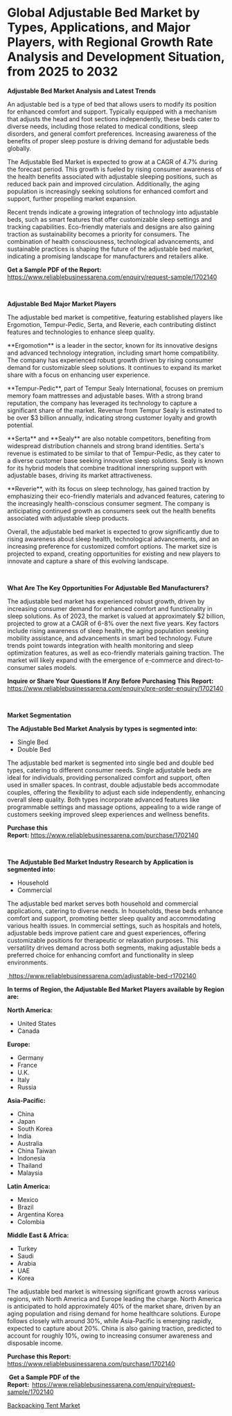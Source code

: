 <p><h1>Global Adjustable Bed Market by Types, Applications, and Major Players, with Regional Growth Rate Analysis and Development Situation, from 2025 to 2032</h1></p><p><strong>Adjustable Bed Market Analysis and Latest Trends</strong></p>
<p><p>An adjustable bed is a type of bed that allows users to modify its position for enhanced comfort and support. Typically equipped with a mechanism that adjusts the head and foot sections independently, these beds cater to diverse needs, including those related to medical conditions, sleep disorders, and general comfort preferences. Increasing awareness of the benefits of proper sleep posture is driving demand for adjustable beds globally.</p><p>The Adjustable Bed Market is expected to grow at a CAGR of 4.7% during the forecast period. This growth is fueled by rising consumer awareness of the health benefits associated with adjustable sleeping positions, such as reduced back pain and improved circulation. Additionally, the aging population is increasingly seeking solutions for enhanced comfort and support, further propelling market expansion. </p><p>Recent trends indicate a growing integration of technology into adjustable beds, such as smart features that offer customizable sleep settings and tracking capabilities. Eco-friendly materials and designs are also gaining traction as sustainability becomes a priority for consumers. The combination of health consciousness, technological advancements, and sustainable practices is shaping the future of the adjustable bed market, indicating a promising landscape for manufacturers and retailers alike.</p></p>
<p><strong>Get a Sample PDF of the Report:&nbsp;</strong> <a href="https://www.reliablebusinessarena.com/enquiry/request-sample/1702140?utm_campaign=2279&utm_medium=2&utm_source=Github&utm_content=ia&utm_term=09022025&utm_id=adjustable-bed">https://www.reliablebusinessarena.com/enquiry/request-sample/1702140</a></p>
<p>&nbsp;</p>
<p><strong>Adjustable Bed Major Market Players</strong></p>
<p><p>The adjustable bed market is competitive, featuring established players like Ergomotion, Tempur-Pedic, Serta, and Reverie, each contributing distinct features and technologies to enhance sleep quality. </p><p>**Ergomotion** is a leader in the sector, known for its innovative designs and advanced technology integration, including smart home compatibility. The company has experienced robust growth driven by rising consumer demand for customizable sleep solutions. It continues to expand its market share with a focus on enhancing user experience.</p><p>**Tempur-Pedic**, part of Tempur Sealy International, focuses on premium memory foam mattresses and adjustable bases. With a strong brand reputation, the company has leveraged its technology to capture a significant share of the market. Revenue from Tempur Sealy is estimated to be over $3 billion annually, indicating strong customer loyalty and growth potential.</p><p>**Serta** and **Sealy** are also notable competitors, benefiting from widespread distribution channels and strong brand identities. Serta's revenue is estimated to be similar to that of Tempur-Pedic, as they cater to a diverse customer base seeking innovative sleep solutions. Sealy is known for its hybrid models that combine traditional innerspring support with adjustable bases, driving its market attractiveness.</p><p>**Reverie**, with its focus on sleep technology, has gained traction by emphasizing their eco-friendly materials and advanced features, catering to the increasingly health-conscious consumer segment. The company is anticipating continued growth as consumers seek out the health benefits associated with adjustable sleep products.</p><p>Overall, the adjustable bed market is expected to grow significantly due to rising awareness about sleep health, technological advancements, and an increasing preference for customized comfort options. The market size is projected to expand, creating opportunities for existing and new players to innovate and capture a share of this evolving landscape.</p></p>
<p>&nbsp;</p>
<p><strong>What Are The Key Opportunities For Adjustable Bed Manufacturers?</strong></p>
<p><p>The adjustable bed market has experienced robust growth, driven by increasing consumer demand for enhanced comfort and functionality in sleep solutions. As of 2023, the market is valued at approximately $2 billion, projected to grow at a CAGR of 6-8% over the next five years. Key factors include rising awareness of sleep health, the aging population seeking mobility assistance, and advancements in smart bed technology. Future trends point towards integration with health monitoring and sleep optimization features, as well as eco-friendly materials gaining traction. The market will likely expand with the emergence of e-commerce and direct-to-consumer sales models.</p></p>
<p><strong>Inquire or Share Your Questions If Any Before Purchasing This Report:</strong> <a href="https://www.reliablebusinessarena.com/enquiry/pre-order-enquiry/1702140?utm_campaign=2279&utm_medium=2&utm_source=Github&utm_content=ia&utm_term=09022025&utm_id=adjustable-bed">https://www.reliablebusinessarena.com/enquiry/pre-order-enquiry/1702140</a></p>
<p>&nbsp;</p>
<p><strong>Market Segmentation</strong></p>
<p><strong>The Adjustable Bed Market Analysis by types is segmented into:</strong></p>
<p><ul><li>Single Bed</li><li>Double Bed</li></ul></p>
<p><p>The adjustable bed market is segmented into single bed and double bed types, catering to different consumer needs. Single adjustable beds are ideal for individuals, providing personalized comfort and support, often used in smaller spaces. In contrast, double adjustable beds accommodate couples, offering the flexibility to adjust each side independently, enhancing overall sleep quality. Both types incorporate advanced features like programmable settings and massage options, appealing to a wide range of customers seeking improved sleep experiences and wellness benefits.</p></p>
<p><strong>Purchase this Report:&nbsp;</strong><a href="https://www.reliablebusinessarena.com/purchase/1702140?utm_campaign=2279&utm_medium=2&utm_source=Github&utm_content=ia&utm_term=09022025&utm_id=adjustable-bed">https://www.reliablebusinessarena.com/purchase/1702140</a></p>
<p>&nbsp;</p>
<p><strong>The Adjustable Bed Market Industry Research by Application is segmented into:</strong></p>
<p><ul><li>Household</li><li>Commercial</li></ul></p>
<p><p>The adjustable bed market serves both household and commercial applications, catering to diverse needs. In households, these beds enhance comfort and support, promoting better sleep quality and accommodating various health issues. In commercial settings, such as hospitals and hotels, adjustable beds improve patient care and guest experiences, offering customizable positions for therapeutic or relaxation purposes. This versatility drives demand across both segments, making adjustable beds a preferred choice for enhancing comfort and functionality in sleep environments.</p></p>
<p><a href="https://www.reliablebusinessarena.com/adjustable-bed-r1702140?utm_campaign=2279&utm_medium=2&utm_source=Github&utm_content=ia&utm_term=09022025&utm_id=adjustable-bed">&nbsp;https://www.reliablebusinessarena.com/adjustable-bed-r1702140</a></p>
<p><strong>In terms of Region, the Adjustable Bed Market Players available by Region are:</strong></p>
<p>
    <p> <strong> North America: </strong>
        <ul>
            <li>United States</li>
            <li>Canada</li>
        </ul>
        </p> 
    <p> <strong> Europe: </strong>
        <ul>
            <li>Germany</li>
            <li>France</li>
            <li>U.K.</li>
            <li>Italy</li>
            <li>Russia</li>
        </ul>
        </p> 
    <p> <strong> Asia-Pacific: </strong>
        <ul>
            <li>China</li>
            <li>Japan</li>
            <li>South Korea</li>
            <li>India</li>
            <li>Australia</li>
            <li>China Taiwan</li>
            <li>Indonesia</li>
            <li>Thailand</li>
            <li>Malaysia</li>
        </ul>
        </p> 
    <p> <strong> Latin America: </strong>
        <ul>
            <li>Mexico</li>
            <li>Brazil</li>
            <li>Argentina Korea</li>
            <li>Colombia</li>
        </ul>
        </p> 
    <p> <strong> Middle East & Africa: </strong>
        <ul>
            <li>Turkey</li>
            <li>Saudi</li>
            <li>Arabia</li>
            <li>UAE</li>
            <li>Korea</li>
        </ul>
    </p>
    </p>
<p><p>The adjustable bed market is witnessing significant growth across various regions, with North America and Europe leading the charge. North America is anticipated to hold approximately 40% of the market share, driven by an aging population and rising demand for home healthcare solutions. Europe follows closely with around 30%, while Asia-Pacific is emerging rapidly, expected to capture about 20%. China is also gaining traction, predicted to account for roughly 10%, owing to increasing consumer awareness and disposable income.</p></p>
<p><strong>Purchase this Report: </strong><a href="https://www.reliablebusinessarena.com/purchase/1702140?utm_campaign=2279&utm_medium=2&utm_source=Github&utm_content=ia&utm_term=09022025&utm_id=adjustable-bed">https://www.reliablebusinessarena.com/purchase/1702140</a></p>
<p>&nbsp;<strong>Get a Sample PDF of the Report:&nbsp;&nbsp;</strong><a href="https://www.reliablebusinessarena.com/enquiry/request-sample/1702140?utm_campaign=2279&utm_medium=2&utm_source=Github&utm_content=ia&utm_term=09022025&utm_id=adjustable-bed">https://www.reliablebusinessarena.com/enquiry/request-sample/1702140</a></p>
<p><strong></strong></p>
<p><p><a href="https://github.com/mayabungard8092/Market-Research-Report-List-1/blob/main/backpacking-tent-market.md?utm_campaign=2279&utm_medium=2&utm_source=Github&utm_content=ia&utm_term=09022025&utm_id=adjustable-bed">Backpacking Tent Market</a></p></p>